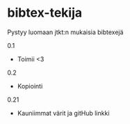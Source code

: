 # bibtex-tekija
Pystyy luomaan jtkt:n mukaisia bibtexejä

0.1 
- Toimii <3

0.2 
- Kopiointi

0.21
- Kauniimmat värit ja gitHub linkki
